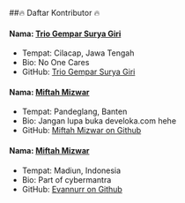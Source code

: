 ##🔥 Daftar Kontributor 🔥

#### Nama: [Trio Gempar Surya Giri](https://github.com/triogempar/)
- Tempat: Cilacap, Jawa Tengah
- Bio: No One Cares
- GitHub: [Trio Gempar Surya Giri](https://github.com/triogempar/)

#### Nama: [Miftah Mizwar](https://github.com/mizwardomlank/)
- Tempat: Pandeglang, Banten
- Bio: Jangan lupa buka develoka.com hehe
- GitHub: [Miftah Mizwar on Github](https://github.com/mizwardomlank/)

#### Nama: [Miftah Mizwar](https://github.com/mizwardomlank/)
- Tempat: Madiun, Indonesia
- Bio: Part of cybermantra
- GitHub: [Evannurr on Github](https://github.com/evannurr/)

